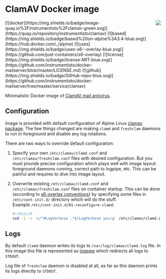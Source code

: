 ClamAV Docker image 
===================

<img align="right" src="https://www.clamav.net/assets/clamav-trademark.png">
[![docker](https://img.shields.io/badge/image-quay.io%2Finstrumentisto%2Fclamav-green.svg)](https://quay.io/repository/instrumentisto/clamav)
[![based](https://img.shields.io/badge/based%20on-alpine%3A3.4-blue.svg)](https://hub.docker.com/_/alpine)
[![uses](https://img.shields.io/badge/uses-s6--overlay-blue.svg)](https://github.com/just-containers/s6-overlay)
[![license](https://img.shields.io/badge/license-MIT-blue.svg)](https://github.com/instrumentisto/docker-mailserver/blob/master/LICENSE.md)
[![github](https://img.shields.io/badge/GitHub-repo-blue.svg)](https://github.com/instrumentisto/docker-mailserver/tree/master/service/clamav)

Minimalistic Docker image of [ClamAV mail antivirus](https://www.clamav.net).



## Configuration

Image is provided with default configuration of Alpine Linux
[clamav package](https://pkgs.alpinelinux.org/packages?name=clamav).
The few things changed are making `clamd` and `freshclam` daemons to run 
in foreground and disable any log rotations.

There are two ways to override default configuration:
 
1.  Specify your own `/etc/clamav/clamd.conf` and `/etc/clamav/freshclam.conf`
    files with desired configuration. But you must provide precise configuration
    which plays well with image layout: foreground daemons running, correct
    path to logpipe, etc. This can be painful and requires to dive into image
    layout.

2.  Overwrite existing `/etc/clamav/clamd.conf` and `/etc/clamav/freshclam.conf`
    files on container startup.
    This can be done (according to [s6-overlay conventions](https://github.com/just-containers/s6-overlay#executing-initialization-andor-finalization-tasks))
    by specifying some files in `/etc/cont-init.d/` directory which will do 
    the stuff.  
    Example `/etc/cont-init.d/01-reconfigure-clamd`:
    ```bash
    #!/bin/sh
    sed -i -r 's/^#LogVerbose .*$/LogVerbose yes/g' /etc/clamav/clamd.conf
    ```



## Logs

By default `clamd` daemon writes its logs to `/var/log/clamav/clamd.log`
file. In this image this file is represented as
[logpipe](https://github.com/docker/docker/issues/6880#issuecomment-170214851)
which redirects all logs to `STDOUT`.

Log file of `freshclam` daemon is disabled at all, as far as this daemon prints
its logs directly to `STDOUT`.
